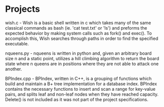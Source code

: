 # Projects
wish.c - Wish is a basic shell written in c which takes many of the same classical commands as bash (ie. 'cat test.txt' or 'ls') and preforms
the expected behavior by making system calls such as fork() and exec(). To accomplish this, Wish searches through paths in order
to find the specified executable.

nqueens.py - nqueens is written in python and, given an arbitrary board size n and a static point, utilizes a hill climbing algorithm
to return the board state where n queens are in positions where they are not able to attack one another.

BPIndex.cpp - BPIndex, written in C++, is a grouping of functions which build and maintain a B+ tree implementation for a database index. 
BPIndex contains the necessary functions to insert and scan a range for key-value pairs, and splits leaf and non-leaf nodes when they have reached 
capacity. Delete() is not included as it was not part of the project specifications.
